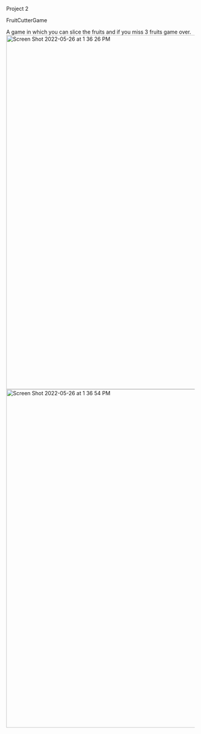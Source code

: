 Project 2

FruitCutterGame 

A game in which you can slice the fruits and if you miss 3 fruits game over. 
<img width="945" alt="Screen Shot 2022-05-26 at 1 36 26 PM" src="https://user-images.githubusercontent.com/71542023/170564077-79c4cd08-2f70-4683-be6c-194a5b153845.png">
<img width="903" alt="Screen Shot 2022-05-26 at 1 36 54 PM" src="https://user-images.githubusercontent.com/71542023/170564079-a13cd2b8-da24-4334-936c-c3b0b0f64d65.png">
